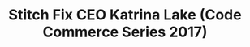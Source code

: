 ---
categories: ['podcasts', 'business', 'data science', 'all_articles']
provider_display: "events.recode.net"
provider_name: "Recode Replay"
favicon_url: "https://secure.gravatar.com/blavatar/d21708e4fad0dfa02963302e83c62a79?s=32"
title: "Stitch Fix CEO Katrina Lake (Code Commerce Series 2017)"
published: "2016-12-07T00:49:15"
source: https://events.recode.net/events/code-commerce-series-mar-2017/
raw_source: http://rss.art19.com/episodes/ed4b3ba0-93fe-49dd-9025-80c3c4a23311.mp3
thumbnail: http://static.pocketcasts.com/discover/images/400/abf451e0-f67f-0132-147a-059c869cc4eb.jpg
---